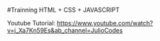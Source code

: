 #Trainning HTML + CSS + JAVASCRIPT

Youtube Tutorial:  https://www.youtube.com/watch?v=j_Xa7Kn59Es&ab_channel=JulioCodes